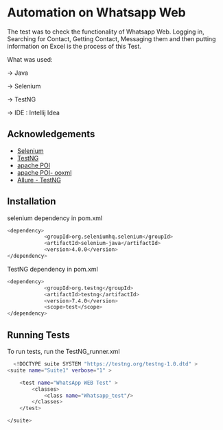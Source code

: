 
# Automation on Whatsapp Web

The test was to check the functionality of Whatsapp Web. Logging in, Searching for Contact, Getting Contact, Messaging them and then putting information on Excel is the process of this Test.

What was used:

-> Java

-> Selenium

-> TestNG

-> IDE : Intellij Idea

## Acknowledgements

 - [Selenium](https://mvnrepository.com/artifact/org.seleniumhq.selenium/selenium-java/4.0.0)
 - [TestNG](https://mvnrepository.com/artifact/org.testng/testng/7.4.0)
 - [apache POI](https://mvnrepository.com/artifact/org.apache.poi/poi/4.1.2)
 - [apache POI- ooxml](https://mvnrepository.com/artifact/org.apache.poi/poi-ooxml/4.1.2)
 - [Allure - TestNG](https://mvnrepository.com/artifact/io.qameta.allure/allure-testng/2.13.0)
## Installation

selenium dependency in pom.xml

```bash
<dependency>
            <groupId>org.seleniumhq.selenium</groupId>
            <artifactId>selenium-java</artifactId>
            <version>4.0.0</version>
</dependency>
```

TestNG dependency in pom.xml

```bash
<dependency>
            <groupId>org.testng</groupId>
            <artifactId>testng</artifactId>
            <version>7.4.0</version>
            <scope>test</scope>
</dependency>
```


    
## Running Tests

To run tests, run the TestNG_runner.xml

```bash
  <!DOCTYPE suite SYSTEM "https://testng.org/testng-1.0.dtd" >
<suite name="Suite1" verbose="1" >

    <test name="WhatsApp WEB Test" >
        <classes>
            <class name="Whatsapp_test"/>
        </classes>
    </test>

</suite>

```

